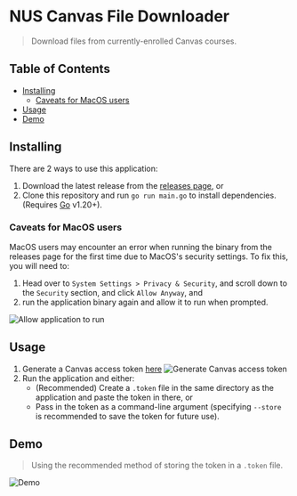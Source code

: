 # NUS Canvas File Downloader

> Download files from currently-enrolled Canvas courses.

<!-- omit in toc -->
## Table of Contents

- [Installing](#installing)
  - [Caveats for MacOS users](#caveats-for-macos-users)
- [Usage](#usage)
- [Demo](#demo)

## Installing

There are 2 ways to use this application:

1. Download the latest release from the [releases page](https://github.com/yusufaine/nus-canvas-cli/releases), or
2. Clone this repository and run `go run main.go` to install dependencies. (Requires [Go](https://golang.org/dl/) v1.20+).

### Caveats for MacOS users

MacOS users may encounter an error when running the binary from the releases page for the first time due to MacOS's security settings. To fix this, you will need to:

1. Head over to `System Settings > Privacy & Security`, and scroll down to the `Security` section, and click `Allow Anyway`, and
2. run the application binary again and allow it to run when prompted.

![Allow application to run](https://gist.githubusercontent.com/yusufaine/23cea8a7a4f0fe3714f81d19944cbda7/raw/dc64c05a08d5331355d75102ee71f56d1f1119ce/03_mac_caveat.png)

## Usage

1. Generate a Canvas access token [here](https://canvas.nus.edu.sg/profile/settings)
![Generate Canvas access token](https://gist.githubusercontent.com/yusufaine/23cea8a7a4f0fe3714f81d19944cbda7/raw/6b94cf370e05f1db4cf75215bdea845561603d78/01_generate_token.png)
2. Run the application and either:
   - (Recommended) Create a `.token` file in the same directory as the application and paste the token in there, or
   - Pass in the token as a command-line argument (specifying `--store` is recommended to save the token for future use).

## Demo

> Using the recommended method of storing the token in a `.token` file.

![Demo](https://gist.githubusercontent.com/yusufaine/23cea8a7a4f0fe3714f81d19944cbda7/raw/d1acda94510f6a6de9d67c62b61e0e5bf76c6c2e/02_demo.gif)
